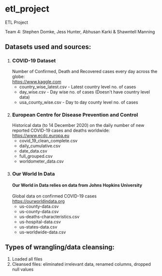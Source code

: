 # etl_project
ETL Project

Team 4: Stephen Domke, Jess Hunter, Abhusan Karki & Shawntell Manning

<h2>Datasets used and sources:</h2>

<ol><li><h3>COVID-19 Dataset</h3>
Number of Confirmed, Death and Recovered cases every day across the globe:<br>
  <a href="https://www.kaggle.com/imdevskp/corona-virus-report">https://www.kaggle.com</a><br>
  <ul><li>country_wise_latest.csv - Latest country level no. of cases</li>
    <li>day_wise.csv - Day wise no. of cases (Doesn't have country level data)</li>
    <li>usa_county_wise.csv - Day to day county level no. of cases</li></ul></li>

<li><h3>European Centre for Disease Prevention and Control</h3>
Historical data (to 14 December 2020) on the daily number of new reported COVID-19 cases and deaths worldwide:<br>
<a href="https://www.ecdc.europa.eu/en/publications-data/download-todays-data-geographic-distribution-covid-19-cases-worldwide
         date_data.csv">https://www.ecdc.europa.eu</a>
  <ul><li>covid_19_clean_complete.csv</li>
    <li>daily_cumulative.csv</li>
    <li>date_data.csv</li>
    <li>full_grouped.csv</li>
    <li>worldometer_data.csv</li>
  </ul></li>

<li><h3>Our World In Data</h3>
  <h4>Our World in Data relies on data from Johns Hopkins University</h4>
Global data on confirmed COVID-19 cases<br>
  <a href="https://ourworldindata.org/covid-cases?country=IND~USA~GBR~CAN~DEU~FRA">https://ourworldindata.org</a>
  <ul><li>us-county-data.csv</li>
  <li>us-county-data.csv</li>
  <li>us-deaths-characteristics.csv</li>
  <li>us-hospital-data.csv</li>
  <li>us-states-data.csv</li>
  <li>us-worldwide-data.csv</li></ul>
</li></ol>

<h2>Types of wrangling/data cleansing:</h2>
<ol><li>Loaded all files</li>
  <li>Cleansed files: eliminated irrelevant data, renamed columns, dropped null values</li>
</ol>
